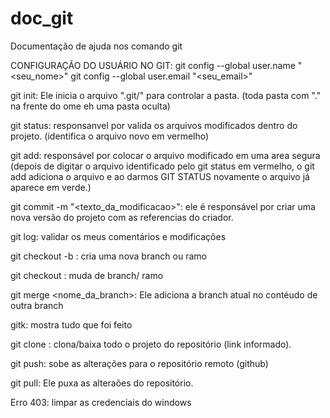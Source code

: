 # doc_git
Documentação de ajuda nos comando git


CONFIGURAÇÃO DO USUÁRIO NO GIT:
git config --global user.name "<seu_nome>"
git config --global user.email "<seu_email>"

git init: Ele inicia o arquivo ".git/" para controlar a pasta. (toda pasta com "." na frente do ome eh uma pasta oculta)

git status: responsanvel por valida os arquivos modificados dentro do projeto. (identifica o arquivo novo em vermelho)

git add: responsável por colocar o arquivo modificado em uma area segura (depois de digitar o arquivo identificado pelo git status em vermelho, o git add adiciona o arquivo e ao darmos GIT STATUS novamente o arquivo já aparece em verde.)

git commit -m "<texto_da_modificacao>": ele é responsável por criar uma nova versão do projeto com as referencias do criador.

git log: validar os meus comentários e modificações              

git checkout -b <nome da branch>: cria uma nova branch ou ramo

git checkout <nome da branch>: muda de branch/ ramo

git merge <nome_da_branch>: Ele adiciona a branch atual no contéudo de outra branch

gitk: mostra tudo que foi feito

git clone <url>: clona/baixa todo o projeto do repositório (link informado). 

git push: sobe as alterações para o repositório remoto (github)

git pull: Ele puxa as alteraões do repositório.

Erro 403: limpar as credenciais do windows